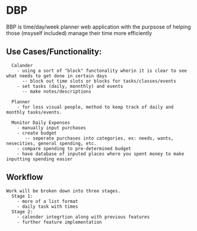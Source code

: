 # DBP

BBP is time/day/week planner web application with the purpsose of helping those (msyself included) manage their time more efficiently

## Use Cases/Functionality:
```
  Calander 
    - using a sort of "block" functonality wherin it is clear to see what needs to get done in certain days
      -- block out time slots or blocks for tasks/classes/events 
    - set tasks (daily, monnthly) and events
      -- make notes/descriptions
    
  Planner
    - for less visual people, method to keep track of daily and monthly tasks/events.
    
  Monitor Daily Expenses
    - manually input purchases
    - create budget
       -- seperate purchases into categories, ex: needs, wants, nesecities, general spending, etc.
    - compare spending to pre-determined budget
    - have database of inputed places where you spent money to make inputting spending easier
```
## Workflow
```
Work will be broken down into three stages.
  Stage 1:
    - more of a list format
    - daily task with times
  Stage 2:
    - calender integrtion along with previous features 
    - further feature implementation

